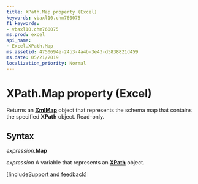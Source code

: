 ```yaml
---
title: XPath.Map property (Excel)
keywords: vbaxl10.chm760075
f1_keywords:
- vbaxl10.chm760075
ms.prod: excel
api_name:
- Excel.XPath.Map
ms.assetid: 4750694e-24b3-4a4b-3e43-d5838821d459
ms.date: 05/21/2019
localization_priority: Normal
---
```



# XPath.Map property (Excel)

Returns an **[XmlMap](Excel.XmlMap.md)** object that represents the schema map that contains the specified **XPath** object. Read-only.


## Syntax

_expression_.**Map**

_expression_ A variable that represents an **[XPath](Excel.XPath.md)** object.



[!include[Support and feedback](~/includes/feedback-boilerplate.md)]